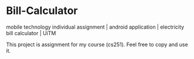 # Bill-Calculator
mobile technology individual assignment | android application | electricity bill calculator | UiTM

This project is assignment for my course (cs251). Feel free to copy and use it.
